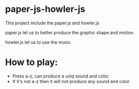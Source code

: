 # paper-js-howler-js

This project include the paper.js and howler.js

paper.js let us to better produce the graphic shape and motion.

howler.js let us to use the music

# How to play:

- Press a-z, can produce a uniq sound and color.
- If it's not a-z then it will not produce any sound and color
